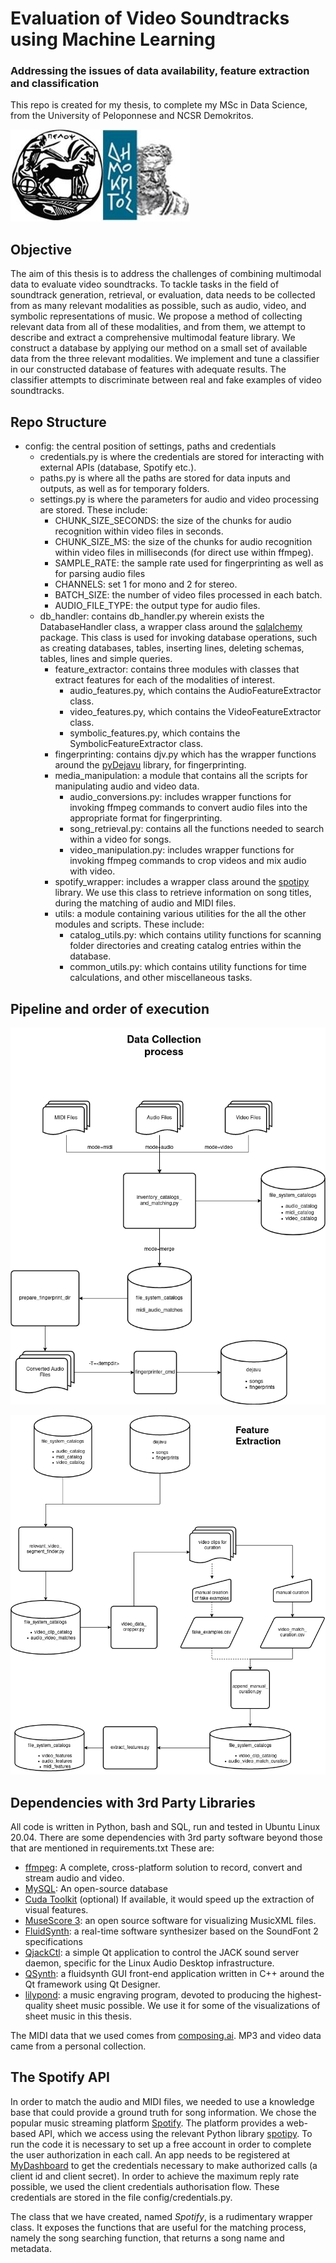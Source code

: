 # Evaluation of Video Soundtracks using Machine Learning
### Addressing the issues of data availability, feature extraction and classification

This repo is created for my thesis, to complete my MSc in Data Science, 
from the University of Peloponnese and NCSR Demokritos. 

![Data Science](/var/graphs/dpms-logo.jpg)

## Objective
The aim of this thesis is to address the challenges of combining multimodal data to evaluate video soundtracks. 
To tackle tasks in the field of soundtrack generation, retrieval, or evaluation, data needs to be collected from 
as many relevant modalities as possible, such as audio, video, and symbolic representations of music. 
We propose a method of collecting relevant data from all of these modalities, and from them, we attempt to describe 
and extract a comprehensive multimodal feature library. We construct a database by applying our method on a small 
set of available data from the three relevant modalities. We implement and tune a classifier in our constructed 
database of features with adequate results. The classifier attempts to discriminate between real and fake examples of 
video soundtracks. 

## Repo Structure

* config: the central position of settings, paths and credentials
  * credentials.py is where the credentials are stored for interacting with external APIs (database, Spotify etc.).
  * paths.py is where all the paths are stored for data inputs and outputs, as well as for temporary folders.
  * settings.py is where the parameters for audio and video processing are stored. These include: 
    * CHUNK_SIZE_SECONDS: the size of the chunks for audio recognition within video files in seconds.
    * CHUNK_SIZE_MS: the size of the chunks for audio recognition within video files in milliseconds (for direct use 
      within ffmpeg).
    * SAMPLE_RATE: the sample rate used for fingerprinting as well as for parsing audio files
    * CHANNELS: set 1 for mono and 2 for stereo.
    * BATCH_SIZE: the number of video files processed in each batch.
    * AUDIO_FILE_TYPE: the output type for audio files. 
  * db_handler: contains db_handler.py wherein exists the DatabaseHandler class, a wrapper class around the 
    [sqlalchemy](https://www.sqlalchemy.org/) package. This class is used for invoking database operations, such as 
    creating databases, tables, inserting lines, deleting schemas, tables, lines and simple queries. 
    *  feature_extractor: contains three modules with classes that extract features for each of the modalities of interest. 
        *  audio_features.py, which contains the AudioFeatureExtractor class. 
        *  video_features.py, which contains the VideoFeatureExtractor class. 
        *  symbolic_features.py, which contains the SymbolicFeatureExtractor class. 
    *  fingerprinting: contains djv.py which has the wrapper functions around the 
       [pyDejavu](https://github.com/worldveil/dejavu) library, for fingerprinting.  
    *  media_manipulation: a module that contains all the scripts for manipulating audio and video data.
        *  audio_conversions.py: includes wrapper functions for invoking ffmpeg commands to convert audio files into 
           the appropriate format for fingerprinting. 
        *  song_retrieval.py: contains all the functions needed to search within a video for songs. 
        *  video_manipulation.py: includes wrapper functions for invoking ffmpeg commands to crop videos and mix audio with video.
    *  spotify_wrapper: includes a wrapper class around the [spotipy](https://spotipy.readthedocs.io/en/2.16.1/) 
       library. We use this class to retrieve information on song titles, during the matching of audio and MIDI files.
    *  utils: a module containing various utilities for the all the other modules and scripts. These include:
        *  catalog_utils.py: which contains utility functions for scanning folder directories and creating catalog 
           entries within the database. 
        *  common_utils.py: which contains utility functions for time calculations, and other miscellaneous tasks.
    
## Pipeline and order of execution

![data collection](/var/graphs/Data%20Collection.png)

![Feature Extraction](/var/graphs/Feature%20Extraction.png)

## Dependencies with 3rd Party Libraries

All code is written in Python, bash and SQL, run and tested in Ubuntu Linux 20.04. 
There are some dependencies with 3rd party software beyond those that are mentioned in requirements.txt 
These are:
* [ffmpeg](https://ffmpeg.org/): A complete, cross-platform solution to record, convert and stream audio and video. 
* [MySQL](https://www.mysql.com/): An open-source database
* [Cuda Toolkit](https://developer.nvidia.com/cuda-downloads) (optional) If available, it would speed up the 
  extraction of visual features.
* [MuseScore 3](https://musescore.org/en): an open source software for visualizing MusicXML files. 
* [FluidSynth](http://www.fluidsynth.org/): a real-time software synthesizer based on the SoundFont 2 specifications
* [QjackCtl](https://qjackctl.sourceforge.io/): a simple Qt application to control the JACK sound server daemon, 
  specific for the Linux Audio Desktop infrastructure. 
* [QSynth](https://qsynth.sourceforge.io/): a fluidsynth GUI front-end application written in C++ around the Qt 
  framework using Qt Designer.
* [lilypond](http://lilypond.org/): a music engraving program, devoted to producing the highest-quality sheet music 
  possible. We use it for some of the visualizations of sheet music in this thesis. 

The MIDI data that we used comes from [composing.ai](https://composing.ai/dataset). MP3 and video data came from a 
personal collection. 

## The Spotify API
In order to match the audio and MIDI files, we needed to use a knowledge base that could provide a ground truth for song information. We chose the popular music streaming platform [Spotify](www.spotify.com). The platform provides a web-based API, which we access using the relevant Python library [spotipy](https://spotipy.readthedocs.io/en/2.16.1/). To run the code it is necessary to set up a free account in order to complete the user authorization in each call. An app needs to be registered at [MyDashboard](https://developer.spotify.com/documentation/web-api/) to get the credentials necessary to make authorized calls (a client id and client secret). In order to achieve the maximum reply rate possible, we used the client credentials authorisation flow. These credentials are stored in the file config/credentials.py.

The class that we have created, named _Spotify_, is a rudimentary wrapper class. It exposes the functions that are useful for the matching process, namely the song searching function, that returns a song name and metadata. 

